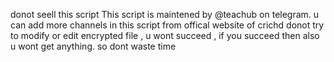 donot seell this script 
This script is maintened by @teachub on telegram. 
u can add more channels in this script from offical website of crichd 
donot try to modify or edit encrypted file , u wont succeed , if you succeed then also u wont get anything. so dont waste time 
